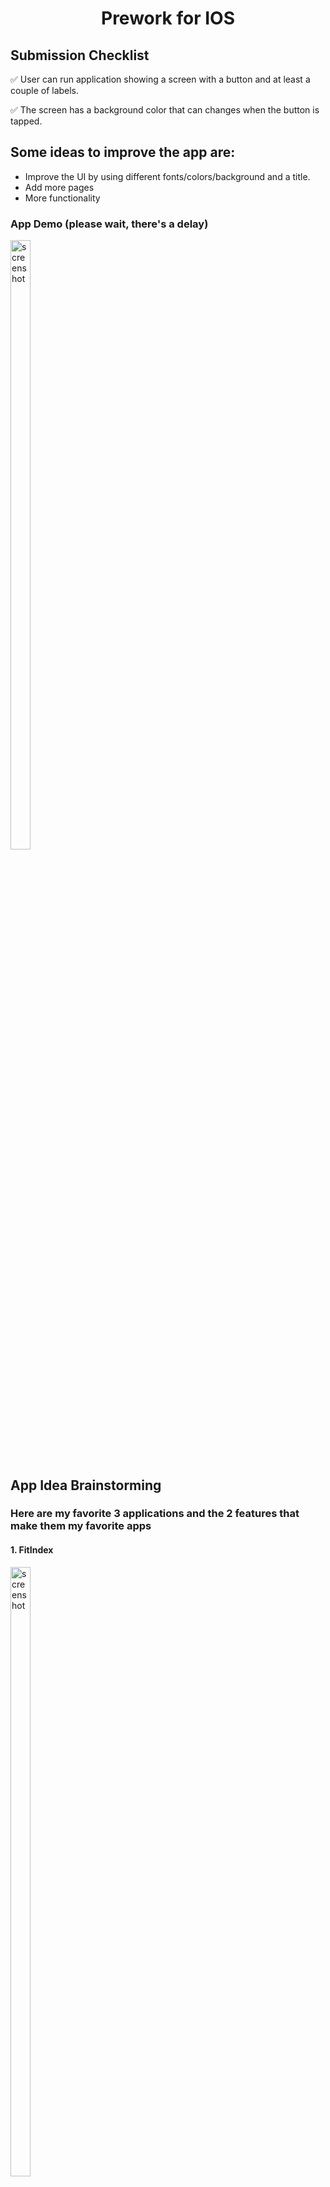 <h1 align=center>Prework for IOS</h1>

## Submission Checklist
<p>✅ User can run application showing a screen with a button and at least a couple of labels.</p>
<p>✅ The screen has a background color that can changes when the button is tapped.</p>

## Some ideas to improve the app are:
- Improve the UI by using different fonts/colors/background and a title.
- Add more pages
- More functionality
### App Demo (please wait, there's a delay)
<img src="https://github.com/user-attachments/assets/2b2cac9d-a4f1-4b33-b3d7-80000b696c17" alt="screenshot" style="width:25%; height:50%;">

## App Idea Brainstorming

### Here are my favorite 3 applications and the 2 features that make them my favorite apps

#### 1. FitIndex
<img src="https://github.com/user-attachments/assets/71bd8f46-7e72-4453-be61-c381533afe40" alt="screenshot" style="width:25%; height:50%;">

- Connects to my weight scale seamlessly.
- Charts my measurements and weight in text and a graph.
- What it's missing: a comment feature for weighin notes.
#### 2. Slack
<img src="https://github.com/user-attachments/assets/0c210664-8979-420b-98fb-0ec223ab6587" alt="screenshot" style="width:25%; height:50%;">

- App and desktop function exactly the same, no user issues.
- Select notification option.
#### 3. Go (bus transit app)
<img src="https://github.com/user-attachments/assets/51c98e6c-870c-48df-bded-de0dbce610eb" alt="screenshot" style="width:25%; height:50%;">

- Easy to buy and store tickets
- Simple time countdown displaying how much time is left on a ticket.
  
### Ideas
I would like to build an mini The Sims app that is a pet users can play on the go, similar to a [Tamagotchi](https://en.wikipedia.org/wiki/Tamagotchi).

<img src="https://github.com/user-attachments/assets/f738018d-19bb-42c4-9def-0011b0aefa67" alt="screenshot" style="width:25%; height:50%;">

